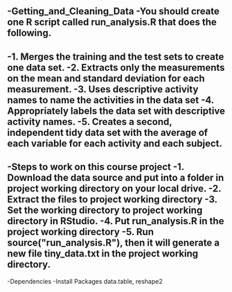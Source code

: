 -Getting_and_Cleaning_Data
-You should create one R script called run_analysis.R that does the following.
-
-1. Merges the training and the test sets to create one data set. 
-2. Extracts only the measurements on the mean and standard deviation for each measurement.
-3. Uses descriptive activity names to name the activities in the data set 
-4. Appropriately labels the data set with descriptive activity names. 
-5. Creates a second, independent tidy data set with the average of each variable for each activity and each subject.
-
-Steps to work on this course project 
-1. Download the data source and put into a folder in project working directory on your local drive. 
-2. Extract the files to project working directory 
-3. Set the working directory to project working directory in RStudio. 
-4. Put run_analysis.R in the project working directory 
-5. Run source("run_analysis.R"), then it will generate a new file tiny_data.txt in the project working directory.
-
-Dependencies
-Install Packages data.table, reshape2
